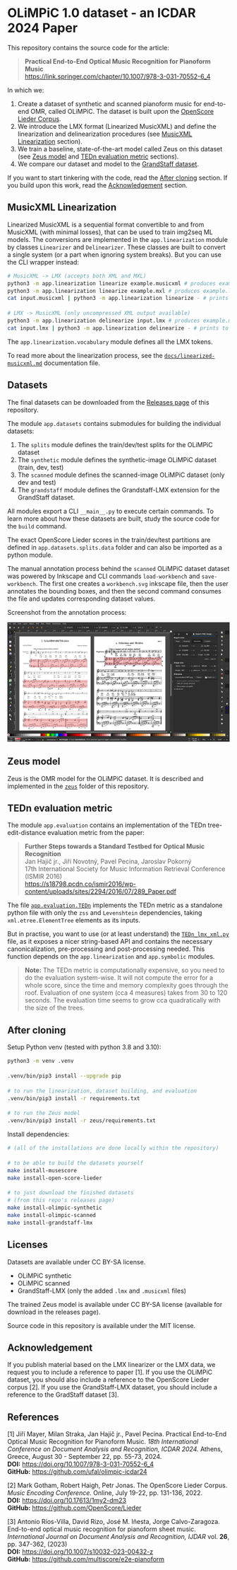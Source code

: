 # OLiMPiC 1.0 dataset - an ICDAR 2024 Paper

This repository contains the source code for the article:

> **Practical End-to-End Optical Music Recognition for Pianoform Music**<br>
> https://link.springer.com/chapter/10.1007/978-3-031-70552-6_4

In which we:

1. Create a dataset of synthetic and scanned pianoform music for end-to-end OMR, called OLiMPiC. The dataset is built upon the [OpenScore Lieder Corpus](https://github.com/OpenScore/Lieder).
2. We introduce the LMX format (Linearized MusicXML) and define the linearization and delinearization procedures (see [MusicXML Linearization](#musicxml-linearization) section).
3. We train a baseline, state-of-the-art model called Zeus on this dataset (see [Zeus model](#zeus-model) and [TEDn evaluation metric](#tedn-evaluation-metric) sections).
4. We compare our dataset and model to the [GrandStaff dataset](https://link.springer.com/article/10.1007/s10032-023-00432-z).

If you want to start tinkering with the code, read the [After cloning](#after-cloning) section. If you build upon this work, read the [Acknowledgement](#acknowledgement) section.


## MusicXML Linearization

Linearized MusicXML is a sequential format convertible to and from MusicXML (with minimal losses), that can be used to train img2seq ML models. The conversions are implemented in the `app.linearization` module by classes `Linearizer` and `Delinearizer`. These classes are built to convert a single system (or a part when ignoring system breaks). But you can use the CLI wrapper instead:

```bash
# MusicXML -> LMX (accepts both XML and MXL)
python3 -m app.linearization linearize example.musicxml # produces example.lmx
python3 -m app.linearization linearize example.mxl # produces example.lmx
cat input.musicxml | python3 -m app.linearization linearize - # prints to stdout (only uncompressed XML input)

# LMX -> MusicXML (only uncompressed XML output available)
python3 -m app.linearization delinearize input.lmx # produces example.musicxml
cat input.lmx | python3 -m app.linearization delinearize - # prints to stdout
```

The `app.linearization.vocabulary` module defines all the LMX tokens.

To read more about the linearization process, see the [`docs/linearized-musicxml.md`](docs/linearized-musicxml.md) documentation file.


## Datasets

The final datasets can be downloaded from the [Releases page](https://github.com/ufal/olimpic-icdar24/releases) of this repository.

The module `app.datasets` contains submodules for building the individual datasets:

1. The `splits` module defines the train/dev/test splits for the OLiMPiC dataset
2. The `synthetic` module defines the synthetic-image OLiMPiC dataset (train, dev, test)
3. The `scanned` module defines the scanned-image OLiMPiC dataset (only dev and test)
4. The `grandstaff` module defines the Grandstaff-LMX extension for the GrandStaff dataset.

All modules export a CLI `__main__.py` to execute certain commands. To learn more about how these datasets are built, study the source code for the `build` command.

The exact OpenScore Lieder scores in the train/dev/test partitions are defined in `app.datasets.splits.data` folder and can also be imported as a python module.

The manual annotation process behind the `scanned` OLiMPiC dataset dataset was powered by Inkscape and CLI commands `load-workbench` and `save-workbench`. The first one creates a `workbench.svg` inkscape file, then the user annotates the bounding boxes, and then the second command consumes the file and updates corresponding dataset values.

Screenshot from the annotation process:

<img src="docs/img/annotating-scanned-dataset.png">


## Zeus model

Zeus is the OMR model for the OLiMPiC dataset. It is described and implemented in the [`zeus`](zeus) folder of this repository.


## TEDn evaluation metric

The module `app.evaluation` contains an implementation of the TEDn tree-edit-distance evaluation metric from the paper:

> **Further Steps towards a Standard Testbed for Optical Music Recognition**<br>
> Jan Hajič jr., Jiří Novotný, Pavel Pecina, Jaroslav Pokorný<br>
> 17th International Society for Music Information Retrieval Conference (ISMIR 2016)<br>
> https://s18798.pcdn.co/ismir2016/wp-content/uploads/sites/2294/2016/07/289_Paper.pdf

The file [`app.evaluation.TEDn`](app/evaluation/TEDn.py) implements the TEDn metric as a standalone python file with only the `zss` and `Levenshtein` dependencies, taking `xml.etree.ElementTree` elements as its inputs.

But in practise, you want to use (or at least understand) the [`TEDn_lmx_xml.py`](app/evaluation/TEDn_lmx_xml.py) file, as it exposes a nicer string-based API and contains the necessary canonicalization, pre-processing and post-processing needed. This function depends on the `app.linearization` and `app.symbolic` modules.

> **Note:** The TEDn metric is computationally expensive, so you need to do the evaluation system-wise. It will not compute the error for a whole score, since the time and memory complexity goes through the roof. Evaluation of one system (cca 4 measures) takes from 30 to 120 seconds. The evaluation time seems to grow cca quadratically with the size of the trees.


## After cloning

Setup Python venv (tested with python 3.8 and 3.10):

```bash
python3 -m venv .venv

.venv/bin/pip3 install --upgrade pip

# to run the linearization, dataset building, and evaluation
.venv/bin/pip3 install -r requirements.txt

# to run the Zeus model
.venv/bin/pip3 install -r zeus/requirements.txt
```

Install dependencies:

```bash
# (all of the installations are done locally within the repository)

# to be able to build the datasets yourself
make install-musescore
make install-open-score-lieder

# to just download the finished datasets
# (from this repo's releases page)
make install-olimpic-synthetic
make install-olimpic-scanned
make install-grandstaff-lmx
```


## Licenses

Datasets are available under CC BY-SA license.

- OLiMPiC synthetic
- OLiMPiC scanned
- GrandStaff-LMX (only the added `.lmx` and `.musicxml` files)

The trained Zeus model is available under CC BY-SA license (available for download in the releases page).

Source code in this repository is available under the MIT license.


## Acknowledgement

If you publish material based on the LMX linearizer or the LMX data, we request you to include a reference to paper \[1\]. If you use the OLiMPiC dataset, you should also include a reference to the OpenScore Lieder corpus \[2\]. If you use the GrandStaff-LMX dataset, you should include a reference to the GradStaff dataset \[3\].


## References

\[1\] Jiří Mayer, Milan Straka, Jan Hajič jr., Pavel Pecina. Practical End-to-End Optical Music Recognition for Pianoform Music. *18th International Conference on Document Analysis and Recognition, ICDAR 2024.* Athens, Greece, August 30 - September 22, pp. 55-73, 2024.<br>
**DOI:** https://doi.org/10.1007/978-3-031-70552-6_4<br>
**GitHub:** https://github.com/ufal/olimpic-icdar24

\[2\] Mark Gotham, Robert Haigh, Petr Jonas. The OpenScore Lieder Corpus. *Music Encoding Conference.* Online, July 19-22, pp. 131-136, 2022.<br>
**DOI:** https://doi.org/10.17613/1my2-dm23<br>
**GitHub:** https://github.com/OpenScore/Lieder

\[3\] Antonio Ríos-Villa, David Rizo, José M. Iñesta, Jorge Calvo-Zaragoza. End-to-end optical music recognition for pianoform sheet music. *International Journal on Document Analysis and Recognition, IJDAR* vol. **26**, pp. 347-362, (2023)<br>
**DOI:** https://doi.org/10.1007/s10032-023-00432-z<br>
**GitHub:** https://github.com/multiscore/e2e-pianoform
